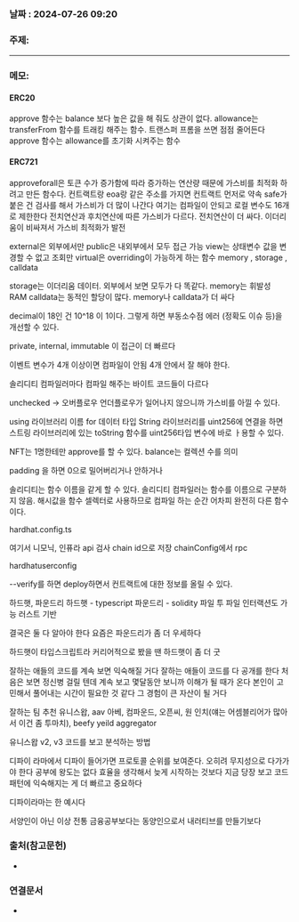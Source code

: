 
### 날짜 : 2024-07-26 09:20

### 주제: 

---
### 메모: 
#### ERC20
approve 함수는 balance 보다 높은 값을 해 줘도 상관이 없다.
allowance는 transferFrom 함수를 트래킹 해주는 함수. 트랜스퍼 프롬을 쓰면 점점 줄어든다
approve 함수는 allowance를 초기화 시켜주는 함수

#### ERC721
approveforall은 토큰 수가 증가함에 따라 증가하는 연산량 때문에 가스비를 최적화 하려고 만든 함수다.
컨트랙트랑 eoa랑 같은 주소를 가지면 컨트랙트 먼저로 약속
safe가 붙은 건 검사를 해서 가스비가 더 많이 나간다
여기는 컴파일이 안되고 로컬 변수도 16개로 제한한다
전치연산과 후치연산에 따른 가스비가 다르다. 전치연산이 더 싸다.
이더리움이 비싸져서 가스비 최적화가 발전

external은 외부에서만
public은 내외부에서 모두 접근 가능
view는 상태변수 값을 변경할 수 없고 조회만
virtual은 overriding이 가능하게 하는 함수
memory , storage , calldata

storage는 이더리움 데이터. 외부에서 보면 모두가 다 똑같다.
memory는 휘발성 RAM
calldata는 동적인 할당이 많다.
memory나 calldata가 더 싸다

decimal이 18인 건 10^18 이 1이다.
그렇게 하면 부동소수점 에러 (정확도 이슈 등)을 개선할 수 있다.

private, internal, immutable 이 접근이 더 빠르다

이벤트 변수가 4개 이상이면 컴파일이 안됨
4개 안에서 잘 해야 한다.

솔리디티 컴파일러마다 컴파일 해주는 바이트 코드들이 다르다

unchecked -> 오버플로우 언더플로우가 일어나지 않으니까 가스비를 아낄 수 있다.


using 라이브러리 이름 for 데이터 타입
String 라이브러리를 uint256에 연결을 하면 
스트링 라이브러리에 있는 toString 함수를 uint256타입 변수에 바로 ㅏ용할 수 있다.

NFT는 1명한테만 approve를 할 수 있다.
balance는 컬렉션 수를 의미

padding 을 하면 0으로 밀어버리거나 안하거나

솔리디티는 함수 이름을 같게 할 수 있다.
솔리디티 컴파일러는 함수를 이름으로 구분하지 않음.
해시값을 함수 셀렉터로 사용하므로 컴파일 하는 순간 어차피 완전히 다른 함수이다.

hardhat.config.ts

여기서 니모닉, 인퓨라 api 검사
chain id으로 저장
chainConfig에서 rpc

hardhatuserconfig

--verify를 하면 deploy하면서 컨트랙트에 대한 정보를 올릴 수 있다.

하드햇, 파운드리
하드햇 - typescript
파운드리 - solidity
파일 투 파일 인터랙션도 가능
러스트 기반

결국은 둘 다 알아야 한다
요즘은 파운드리가 좀 더 우세하다

하드햇이 타입스크립트라 커리어적으로 봤을 땐 하드햇이 좀 더 굿

잘하는 애들의 코드를 계속 보면 익숙해질 거다
잘하는 애들이 코드를 다 공개를 한다
처음은 보면 정신병 걸릴 텐데
계속 보고 몇달동안 보니까 이해가 될 때가 온다
본인이 고민해서 풀어내는 시간이 필요한 것 같다 그 경험이 큰 자산이 될 거다

잘하는 팀 추천
유니스왑, aav 아베, 컴파운드, 오픈씨, 원 인치(얘는 어셈블리어가 많아서 이건 좀 투마치), beefy yeild aggregator

유니스왑 v2, v3
코드를 보고 분석하는 방법

디파이 라마에서 디파이 들어가면 프로토콜 순위를 보여준다.
오히려 무지성으로 다가가야 한다
공부에 왕도는 없다
효율을 생각해서 늦게 시작하는 것보다 지금 당장 보고 코드 패턴에 익숙해지는 게 더 빠르고 중요하다

디파이라마는 한 예시다

서양인이 아닌 이상 전통 금융공부보다는
동양인으로서 내러티브를 만들기보다 

### 출처(참고문헌)
-

### 연결문서
-